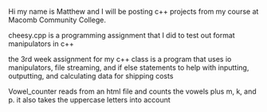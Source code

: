 Hi my name is Matthew and I will be posting c++ projects from my course at Macomb Community College.

cheesy.cpp is a programming assignment that I did to test out format manipulators in c++

the 3rd week assignment for my c++ class is a program that uses io manipulators, file streaming, and if else statements to help with inputting, outputting, and calculating data for shipping costs

Vowel_counter reads from an html file and counts the vowels plus m, k, and p. it also takes the uppercase letters into account

